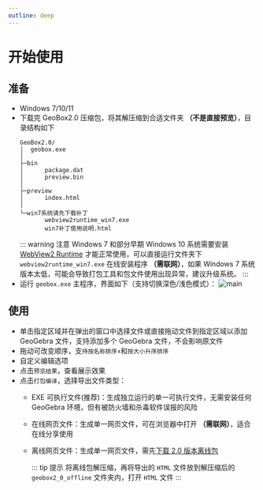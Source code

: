 ```yaml
---
outline: deep
---
```


# 开始使用

## 准备
- <Badge type="tip" text="系统要求" /> Windows 7/10/11
- 下载完 GeoBox2.0 压缩包，将其解压缩到合适文件夹 **（不是直接预览）**，目录结构如下
  ```text
  GeoBox2.0/
  │  geobox.exe
  │
  ├─bin
  │      package.dat
  │      preview.bin
  │
  ├─preview
  │      index.html
  │
  └─win7系统请先下载补丁
         webview2runtime_win7.exe
         win7补丁使用说明.html
  ```
  ::: warning 注意
  Windows 7 和部分早期 Windows 10 系统需要安装 [WebView2 Runtime](https://developer.microsoft.com/zh-cn/microsoft-edge/webview2/?form=MA13LH#download) 才能正常使用，可以直接运行文件夹下 `webview2runtime_win7.exe` 在线安装程序 **（需联网）**，如果 Windows 7 系统版本太低，可能会导致打包工具和包文件使用出现异常，建议升级系统。
  :::
- 运行 `geobox.exe` 主程序，界面如下（支持切换深色/浅色模式）：
  ![main](/preview.png)

## 使用
- 单击指定区域并在弹出的窗口中选择文件或直接拖动文件到指定区域以添加 GeoGebra 文件，支持添加多个 GeoGebra 文件，不会影响原文件
- 拖动可改变顺序，支`持按名称排序⬆`和`按大小升序排序`
- 自定义编辑选项
- 点击`预览结果`，查看展示效果
- 点击`打包编译`，选择导出文件类型：
  - EXE 可执行文件(推荐)：生成独立运行的单一可执行文件，无需安装任何 GeoGebra 环境，但有被防火墙和杀毒软件误报的风险
  - 在线网页文件：生成单一网页文件，可在浏览器中打开 **（需联网）**，适合在线分享使用
  - 离线网页文件：生成单一网页文件，需先[下载 2.0 版本离线包](https://www.xhdds.cn/geobox/offline/geobox2_0_offline.rar)

    ::: tip 提示
    将离线包解压缩，再将导出的 `HTML` 文件放到解压缩后的 `geobox2_0_offline` 文件夹内，打开 `HTML` 文件
    :::